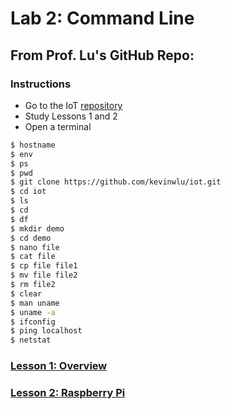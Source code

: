 # Lab 2: Command Line
## From Prof. Lu's GitHub Repo:
### Instructions
- Go to the IoT [repository](https://github.com/kevinwlu/iot)
- Study Lessons 1 and 2
- Open a terminal
```sh
$ hostname
$ env
$ ps
$ pwd
$ git clone https://github.com/kevinwlu/iot.git
$ cd iot
$ ls
$ cd
$ df
$ mkdir demo
$ cd demo
$ nano file
$ cat file
$ cp file file1
$ mv file file2
$ rm file2
$ clear
$ man uname
$ uname -a
$ ifconfig
$ ping localhost
$ netstat
```
### [Lesson 1: Overview](lesson1/README.md)
### [Lesson 2: Raspberry Pi](lesson2/README.md)
